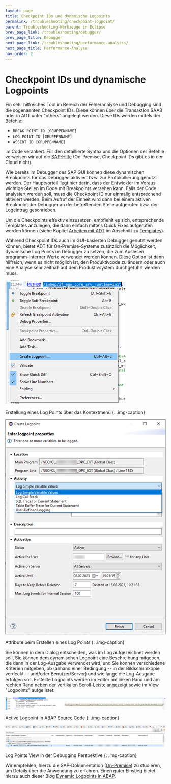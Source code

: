 ```yaml
---
layout: page
title: Checkpoint IDs und dynamische Logpoints
permalink: /troubleshooting/checkpoint-logpoint/
parent: Troubleshooting-Werkzeuge in Eclipse
prev_page_link: /troubleshooting/debugger/
prev_page_title: Debugger
next_page_link: /troubleshooting/performance-analysis/
next_page_title: Performance-Analyse
nav_order: 2
---
```


# Checkpoint IDs und dynamische Logpoints

Ein sehr hilfreiches Tool im Bereich der Fehleranalyse und Debugging sind die sogenannten Checkpoint IDs. Diese können über die Transaktion SAAB oder in ADT unter "others" angelegt werden. Diese IDs werden mittels der Befehle:

- `BREAK POINT ID [GRUPPENNAME]`
- `LOG POINT ID [GRUPPENNAME]`
- `ASSERT ID [GRUPPENNAME]`

im Code verankert. Für den detaillierte Syntax und die Optionen der Befehle verweisen wir auf die [SAP-Hilfe](https://help.sap.com/docs/ABAP_PLATFORM_NEW/ba879a6e2ea04d9bb94c7ccd7cdac446/491c002326bc14cde10000000a42189b.html) (On-Premise, Checkpoint IDs gibt es in der Cloud nicht).

Wie bereits im Debugger des SAP GUI können diese dynamischen Breakpoints für das Debuggen aktiviert bzw. zur Protokollierung genutzt werden. Der Hauptvorteil liegt hier darin, dass der Entwickler im Voraus wichtige Stellen im Code mit Breakpoints versehen kann. Falls der Code analysiert werden soll, muss die Checkpoint ID nur einmalig entsprechend aktiviert werden. Beim Aufruf der Einheit wird dann bei einem aktiven Breakpoint der Debugger an der betreffenden Stelle aufgerufen bzw. der Logeintrag geschrieben.

Um die Checkpoints effektiv einzusetzen, empfiehlt es sich, entsprechende Templates anzulegen, die dann einfach mittels Quick Fixes aufgerufen werden können (siehe Kapitel [Arbeiten mit ADT](/ADT-Leitfaden/working-with-adt) im Abschnitt zu [Templates](/ADT-Leitfaden/working-with-adt/#templates)).

Während Checkpoint IDs auch im GUI-basierten Debugger genutzt werden können, bietet ADT für On-Premise-Systeme zusätzlich die Möglichkeit, dynamische Log Points im Debugger zu setzen, die zum Auslesen programm-interner Werte verwendet werden können. Diese Option ist dann hilfreich, wenn es nicht möglich ist, den Produktivcode zu ändern oder auch eine Analyse sehr zeitnah auf dem Produktivsystem durchgeführt werden muss.

![Erstellung eines Log Points über das Kontextmenü](./img/image13.png)

Erstellung eines Log Points über das Kontextmenü
{: .img-caption}

![Attribute beim Erstellen eines Log Points](./img/image5.png)

Attribute beim Erstellen eines Log Points
{: .img-caption}

Sie können in dem Dialog entscheiden, was im Log aufgezeichnet werden soll, Sie können dem dynamischen Logpoint eine Beschreibung mitgeben, die dann in der Log-Ausgabe verwendet wird, und Sie können verschiedene Kriterien mitgeben, ob (anhand einer Bedingung -- in der Bildschirmkopie verdeckt -- und/oder Benutzer/Server) und wie lange die Log-Ausgabe erfolgen soll. Erstellte Logpoints werden im Editor am linken Rand und am rechten Rand neben der vertikalen Scroll-Leiste angezeigt sowie im View "Logpoints" aufgelistet:

![Active Logpoint](./img/image3.png)

Active Logpoint in ABAP Source Code
{: .img-caption}

![Log Points View in der Debugging Perspektive](./img/image8.png)

Log Points View in der Debugging Perspektive
{: .img-caption}

Wir empfehlen, hierzu die SAP-Dokumentation ([On-Premise](https://help.sap.com/docs/ABAP_PLATFORM_NEW/c238d694b825421f940829321ffa326a/02f4fac1e87244f2968bfbe6d3c37095.html)) zu studieren, um Details über die Anwendung zu erfahren. Einen guter Einstieg bietet hierzu auch dieser Blog [Dynamic Logpoints in ABAP](https://blogs.sap.com/2015/10/22/dynamic-logpoints-in-abap/).
